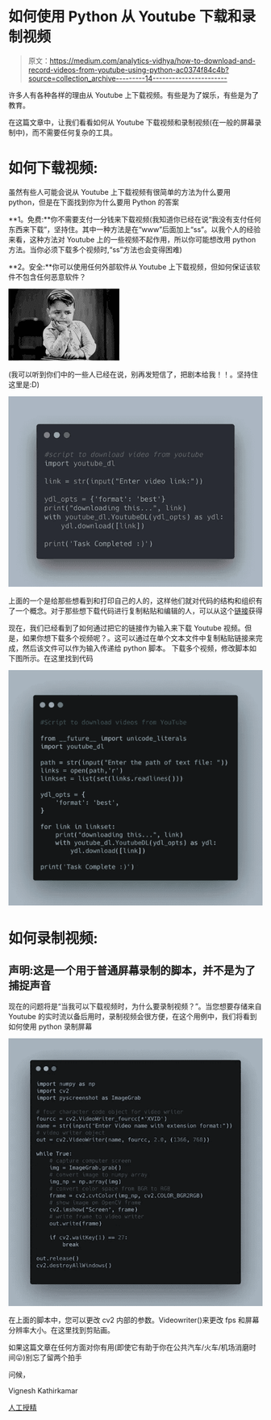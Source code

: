 # 如何使用 Python 从 Youtube 下载和录制视频

> 原文：<https://medium.com/analytics-vidhya/how-to-download-and-record-videos-from-youtube-using-python-ac0374f84c4b?source=collection_archive---------14----------------------->

许多人有各种各样的理由从 Youtube 上下载视频。有些是为了娱乐，有些是为了教育。

在这篇文章中，让我们看看如何从 Youtube 下载视频和录制视频(在一般的屏幕录制中)，而不需要任何复杂的工具。

# 如何下载视频:

虽然有些人可能会说从 Youtube 上下载视频有很简单的方法为什么要用 python，但是在下面找到你为什么要用 Python 的答案

**1。免费:**你不需要支付一分钱来下载视频(我知道你已经在说“我没有支付任何东西来下载”，坚持住。其中一种方法是在“www”后面加上“ss”。以我个人的经验来看，这种方法对 Youtube 上的一些视频不起作用，所以你可能想改用 python 方法。当你必须下载多个视频时,“ss”方法也会变得困难)

**2。安全:**你可以使用任何外部软件从 Youtube 上下载视频，但如何保证该软件不包含任何恶意软件？

![](img/91c6fe455242397fa54b0426fdf7f9d4.png)

(我可以听到你们中的一些人已经在说，别再发短信了，把剧本给我！！。坚持住这里是:D)

![](img/076d9b671019031df40c5d5cf0e9a9e4.png)

上面的一个是给那些想看到和打印自己的人的，这样他们就对代码的结构和组织有了一个概念。对于那些想下载代码进行复制粘贴和编辑的人，可以从这个[链接](https://github.com/VigneshKathirkamar/downloader/blob/main/download_a_link.py)获得

现在，我们已经看到了如何通过把它的链接作为输入来下载 Youtube 视频。但是，如果你想下载多个视频呢？。这可以通过在单个文本文件中复制粘贴链接来完成，然后该文件可以作为输入传递给 python 脚本。
下载多个视频，修改脚本如下图所示。在这里找到代码

![](img/a8293aa5253e738097950633d7888311.png)

# 如何录制视频:

## 声明:这是一个用于普通屏幕录制的脚本，并不是为了捕捉声音

现在的问题将是“当我可以下载视频时，为什么要录制视频？”。当您想要存储来自 Youtube 的实时流以备后用时，录制视频会很方便，在这个用例中，我们将看到如何使用 python 录制屏幕

![](img/e87f638b78b10570ff98b14335f55c6c.png)

在上面的脚本中，您可以更改 cv2 内部的参数。Videowriter()来更改 fps 和屏幕分辨率大小。在这里找到剪贴画。

如果这篇文章在任何方面对你有用(即使它有助于你在公共汽车/火车/机场消磨时间😛)别忘了留两个拍手

问候，

Vignesh Kathirkamar

[人工授精](https://aipylinux.quora.com/)